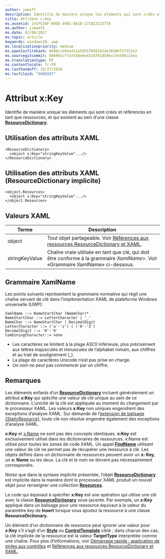 ```yaml
---
author: jwmsft
description: Identifie de manière unique les éléments qui sont créés et référencés en tant que ressources, et qui existent au sein d’une classe ResourceDictionary.
title: Attribut x:Key
ms.assetid: 141FC5AF-80EE-4401-8A1B-17CB22C2277A
ms.author: jimwalk
ms.date: 02/08/2017
ms.topic: article
keywords: windows10, uwp
ms.localizationpriority: medium
ms.openlocfilehash: 8d48ccb93a411e92b57059192de38366f27353a3
ms.sourcegitcommit: 086001cffaf436e6e4324761d59bcc5e598c15ea
ms.translationtype: MT
ms.contentlocale: fr-FR
ms.lasthandoff: 10/27/2018
ms.locfileid: "5689267"
---
```

# <a name="xkey-attribute"></a>Attribut x:Key


Identifie de manière unique les éléments qui sont créés et référencés en tant que ressources, et qui existent au sein d’une classe [**ResourceDictionary**](https://msdn.microsoft.com/library/windows/apps/br208794).

## <a name="xaml-attribute-usage"></a>Utilisation des attributs XAML

``` syntax
<ResourceDictionary>
  <object x:Key="stringKeyValue".../>
</ResourceDictionary>
```

## <a name="xaml-attribute-usage-implicit-resourcedictionary"></a>Utilisation des attributs XAML (**ResourceDictionary** implicite)

``` syntax
<object.Resources>
  <object x:Key="stringKeyValue".../>
</object.Resources>
```

## <a name="xaml-values"></a>Valeurs XAML

| Terme | Description |
|------|-------------|
| object | Tout objet partageable. Voir [Références aux ressources ResourceDictionary et XAML](https://msdn.microsoft.com/library/windows/apps/mt187273). |
| stringKeyValue | Chaîne vraie utilisée en tant que clé, qui doit être conforme à la grammaire _XamlName_&gt;. Voir «Grammaire XamlName» ci-dessous. | 

##  <a name="xamlname-grammar"></a>Grammaire XamlName

Les points suivants représentent la grammaire normative qui régit une chaîne servant de clé dans l’implémentation XAML de plateforme Windows universelle (UWP):

``` syntax
XamlName ::= NameStartChar (NameChar)*
NameStartChar ::= LetterCharacter | '_'
NameChar ::= NameStartChar | DecimalDigit
LetterCharacter ::= ('a'-'z') | ('A'-'Z')
DecimalDigit ::= '0'-'9'
CombiningCharacter::= none
```

-   Les caractères se limitent à la plage ASCII inférieure, plus précisément aux lettres majuscules et minuscules de l’alphabet romain, aux chiffres et au trait de soulignement (\_).
-   La plage de caractères Unicode n’est pas prise en charge.
-   Un nom ne peut pas commencer par un chiffre.

## <a name="remarks"></a>Remarques

Les éléments enfants d’un [**ResourceDictionary**](https://msdn.microsoft.com/library/windows/apps/br208794) incluent généralement un attribut **x:Key** qui spécifie une valeur de clé unique au sein de ce dictionnaire. L’unicité de la clé est appliquée au moment du chargement par le processeur XAML. Les valeurs **x:Key** non uniques engendrent des exceptions d’analyse XAML. Sur demande de l’[extension de balisage {StaticResource}](staticresource-markup-extension.md), toute clé non résolue engendre également des exceptions d’analyse XAML.

**x:Key** et [x:Name](x-name-attribute.md) ne sont pas des concepts identiques. **x:Key** est exclusivement utilisé dans les dictionnaires de ressources. x:Name est utilisé pour toutes les zones de code XAML. Un appel [**FindName**](https://msdn.microsoft.com/library/windows/apps/br208715) utilisant une valeur de clé ne permet pas de récupérer une ressource à clé. Les objets définis dans un dictionnaire de ressources peuvent avoir un **x: Key**, un **x: Name** ou les deux. La clé et le nom ne doivent pas nécessairement correspondre.

Notez que dans la syntaxe implicite présentée, l’objet [**ResourceDictionary**](https://msdn.microsoft.com/library/windows/apps/br208794) est implicite dans la manière dont le processeur XAML produit un nouvel objet pour renseigner une collection [**Resources**](https://msdn.microsoft.com/library/windows/apps/br208740).

Le code qui équivaut à spécifier **x:Key** est une opération qui utilise une clé avec la classe [**ResourceDictionary**](https://msdn.microsoft.com/library/windows/apps/br208794) sous-jacente. Par exemple, un **x:Key** appliqué dans un balisage pour une ressource équivaut à la valeur du paramètre *key* de **Insert** lorsque vous ajoutez la ressource à une classe **ResourceDictionary**.

Un élément d’un dictionnaire de ressource peut ignorer une valeur pour **x:Key** s’il s’agit d’un [**Style**](https://msdn.microsoft.com/library/windows/apps/br208849) ou [**ControlTemplate**](https://msdn.microsoft.com/library/windows/apps/br209391) ciblé ; dans chacun des cas, la clé implicite de la ressource est la valeur **TargetType** interprétée comme une chaîne. Pour plus d’informations, voir [Démarrage rapide : application de styles aux contrôles](https://msdn.microsoft.com/library/windows/apps/hh465498) et [Références aux ressources ResourceDictionary et XAML](https://msdn.microsoft.com/library/windows/apps/mt187273).

